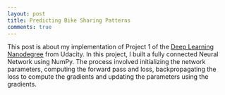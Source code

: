 ```yaml
---
layout: post
title: Predicting Bike Sharing Patterns 
comments: true
---
```

This post is about my implementation of Project 1 of the [Deep Learning Nanodegree](https://www.udacity.com/course/deep-learning-nanodegree--nd101) from Udacity. In this project, I built a fully connected Neural Network using NumPy. The process involved initializing the network parameters, computing the forward pass and loss, backpropagating the loss to compute the gradients and updating the parameters using the gradients. 
